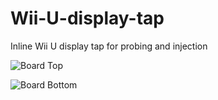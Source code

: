 # Wii-U-display-tap
Inline Wii U display tap for probing and injection

![Board Top](https://user-images.githubusercontent.com/4998806/35893593-c28afc08-0b7c-11e8-8416-c9e08817c12b.png)

![Board Bottom](https://user-images.githubusercontent.com/4998806/35893600-ce580a1c-0b7c-11e8-99d6-84c0d19b6ddb.png)

